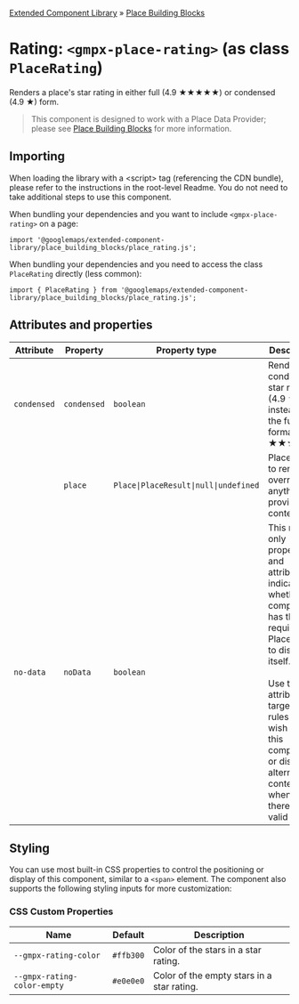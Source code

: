 [Extended Component Library](../../../README.md) » [Place Building Blocks](../README.md)

# Rating: `<gmpx-place-rating>` (as class `PlaceRating`)

Renders a place's star rating in either full (4.9 ★★★★★) or condensed
(4.9 ★) form.

> This component is designed to work with a Place Data Provider; please see [Place Building Blocks](../README.md) for more information.

## Importing

When loading the library with a &lt;script&gt; tag (referencing the CDN bundle), please refer to the instructions in the root-level Readme. You do not need to take additional steps to use this component.

When bundling your dependencies and you want to include `<gmpx-place-rating>` on a page:

```
import '@googlemaps/extended-component-library/place_building_blocks/place_rating.js';
```

When bundling your dependencies and you need to access the class `PlaceRating` directly (less common):

```
import { PlaceRating } from '@googlemaps/extended-component-library/place_building_blocks/place_rating.js';
```

## Attributes and properties

| Attribute   | Property    | Property type                         | Description                                                                                                                                                                                                                                                      | Default | Reflects? |
| ----------- | ----------- | ------------------------------------- | ---------------------------------------------------------------------------------------------------------------------------------------------------------------------------------------------------------------------------------------------------------------- | ------- | --------- |
| `condensed` | `condensed` | `boolean`                             | Render a condensed star rating (4.9 ★) instead of the full format (4.9 ★★★★★).                                                                                                                                                                                   | `false` | ✅         |
|             | `place`     | `Place\|PlaceResult\|null\|undefined` | Place data to render, overriding anything provided by context.                                                                                                                                                                                                   |         | ❌         |
| `no-data`   | `noData`    | `boolean`                             | This read-only property and attribute indicate whether the component has the required Place data to display itself.<br/><br/>Use the attribute to target CSS rules if you wish to hide this component, or display alternate content, when there's no valid data. | `true`  | ✅         |

## Styling

You can use most built-in CSS properties to control the positioning or display of this component, similar to a `<span>` element. The component also supports the following styling inputs for more customization:

### CSS Custom Properties

| Name                        | Default   | Description                                |
| --------------------------- | --------- | ------------------------------------------ |
| `--gmpx-rating-color`       | `#ffb300` | Color of the stars in a star rating.       |
| `--gmpx-rating-color-empty` | `#e0e0e0` | Color of the empty stars in a star rating. |



